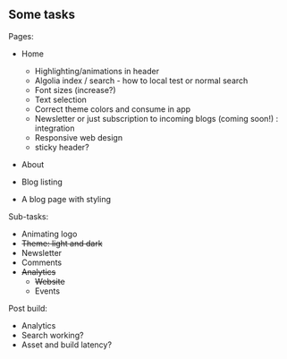 ## Some tasks

Pages:
- Home
    - Highlighting/animations in header
    - Algolia index / search - how to local test or normal search 
    - Font sizes (increase?)
    - Text selection
    - Correct theme colors and consume in app
    - Newsletter or just subscription to incoming blogs (coming soon!) : integration
    - Responsive web design
    - sticky header?

- About
- Blog listing
- A blog page with styling

Sub-tasks:
- Animating logo
- ~~Theme: light and dark~~
- Newsletter
- Comments
- ~~Analytics~~ 
    - ~~Website~~
    - Events

Post build:
- Analytics
- Search working?
- Asset and build latency? 
